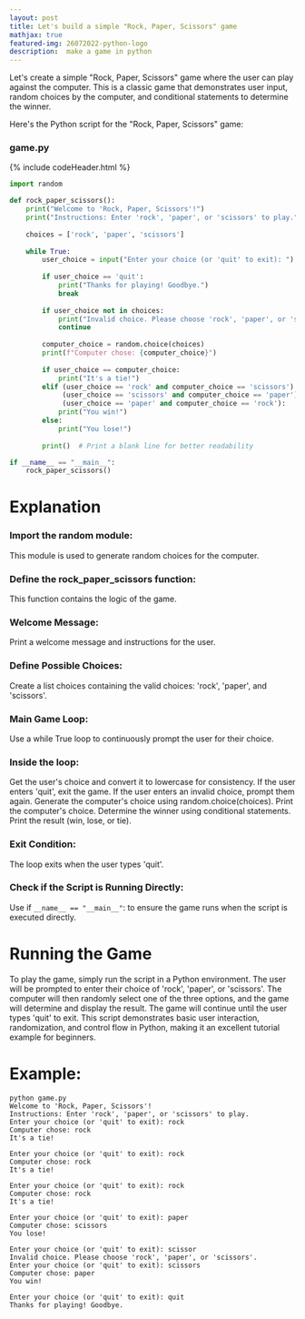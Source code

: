 ```yaml
---
layout: post
title: Let's build a simple "Rock, Paper, Scissors" game
mathjax: true
featured-img: 26072022-python-logo
description:  make a game in python
---
```


Let's create a simple "Rock, Paper, Scissors" game where the user can play against the computer. This is a classic game that demonstrates user input, random choices by the computer, and conditional statements to determine the winner.

Here's the Python script for the "Rock, Paper, Scissors" game:

### game.py

{% include codeHeader.html %}
```python
import random

def rock_paper_scissors():
    print("Welcome to 'Rock, Paper, Scissors'!")
    print("Instructions: Enter 'rock', 'paper', or 'scissors' to play.")
    
    choices = ['rock', 'paper', 'scissors']
    
    while True:
        user_choice = input("Enter your choice (or 'quit' to exit): ").lower()
        
        if user_choice == 'quit':
            print("Thanks for playing! Goodbye.")
            break
        
        if user_choice not in choices:
            print("Invalid choice. Please choose 'rock', 'paper', or 'scissors'.")
            continue
        
        computer_choice = random.choice(choices)
        print(f"Computer chose: {computer_choice}")
        
        if user_choice == computer_choice:
            print("It's a tie!")
        elif (user_choice == 'rock' and computer_choice == 'scissors') or \
             (user_choice == 'scissors' and computer_choice == 'paper') or \
             (user_choice == 'paper' and computer_choice == 'rock'):
            print("You win!")
        else:
            print("You lose!")
        
        print()  # Print a blank line for better readability

if __name__ == "__main__":
    rock_paper_scissors()
```

# Explanation

### Import the random module:
This module is used to generate random choices for the computer.

### Define the rock_paper_scissors function:
This function contains the logic of the game.

### Welcome Message:
Print a welcome message and instructions for the user.

### Define Possible Choices:
Create a list choices containing the valid choices: 'rock', 'paper', and 'scissors'.

### Main Game Loop:
Use a while True loop to continuously prompt the user for their choice.

### Inside the loop:
Get the user's choice and convert it to lowercase for consistency.
If the user enters 'quit', exit the game.
If the user enters an invalid choice, prompt them again.
Generate the computer's choice using random.choice(choices).
Print the computer's choice.
Determine the winner using conditional statements.
Print the result (win, lose, or tie).

### Exit Condition:
The loop exits when the user types 'quit'.

### Check if the Script is Running Directly:

Use if `__name__ == "__main__"`: to ensure the game runs when the script is executed directly.

# Running the Game
To play the game, simply run the script in a Python environment.
The user will be prompted to enter their choice of 'rock', 'paper', or 'scissors'. The computer will then randomly select one of the three options, and the game will determine and display the result.
The game will continue until the user types 'quit' to exit.
This script demonstrates basic user interaction, randomization, and control flow in Python, making it an excellent tutorial example for beginners.


# Example:

```
python game.py
Welcome to 'Rock, Paper, Scissors'!
Instructions: Enter 'rock', 'paper', or 'scissors' to play.
Enter your choice (or 'quit' to exit): rock
Computer chose: rock
It's a tie!

Enter your choice (or 'quit' to exit): rock
Computer chose: rock
It's a tie!

Enter your choice (or 'quit' to exit): rock
Computer chose: rock
It's a tie!

Enter your choice (or 'quit' to exit): paper
Computer chose: scissors
You lose!

Enter your choice (or 'quit' to exit): scissor
Invalid choice. Please choose 'rock', 'paper', or 'scissors'.
Enter your choice (or 'quit' to exit): scissors
Computer chose: paper
You win!

Enter your choice (or 'quit' to exit): quit
Thanks for playing! Goodbye.

```
